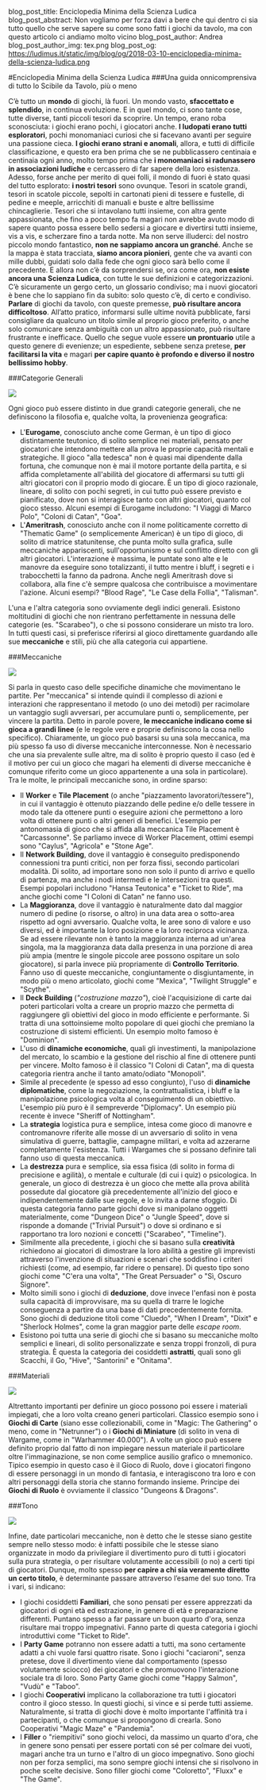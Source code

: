 blog_post_title: Enciclopedia Minima della Scienza Ludica
blog_post_abstract: Non vogliamo per forza davi a bere che qui dentro ci sia tutto quello che serve sapere su come sono fatti i giochi da tavolo, ma con questo articolo ci andiamo molto vicino
blog_post_author: Andrea
blog_post_author_img: tex.png
blog_post_og: https://ludimus.it/static/img/blog/og/2018-03-10-enciclopedia-minima-della-scienza-ludica.png

#Enciclopedia Minima della Scienza Ludica
###Una guida onnicomprensiva di tutto lo Scibile da Tavolo, più o meno

C’è tutto un **mondo** di giochi, là fuori.
Un mondo vasto, **sfaccettato e splendido**, in continua evoluzione.
E in quel mondo, ci sono tante cose, tutte diverse, tanti piccoli tesori da scoprire.
Un tempo, erano roba sconosciuta: i giochi erano pochi, i giocatori anche. **I ludopati erano tutti esploratori**, pochi monomaniaci curiosi che si facevano avanti per seguire una passione cieca.
**I giochi erano strani e anomali**, allora, e tutti di difficile classificazione, e questo era ben prima che se ne pubblicassero centinaia e centinaia ogni anno, molto tempo prima che **i monomaniaci si radunassero in associazioni ludiche** e cercassero di far sapere della loro esistenza.
Adesso, forse anche per merito di quei folli, il mondo di fuori è stato quasi del tutto esplorato: **i nostri tesori** sono ovunque. Tesori in scatole grandi, tesori in scatole piccole, sepolti in cartonati pieni di tessere e fustelle, di pedine e meeple, arricchiti di manuali e buste e altre bellissime chincaglierie. Tesori che si intavolano tutti insieme, con altra gente appassionata, che fino a poco tempo fa magari non avrebbe avuto modo di sapere quanto possa essere bello sedersi a giocare e divertirsi tutti insieme, vis a vis, e scherzare fino a tarda notte.
Ma non serve illuderci: del nostro piccolo mondo fantastico, **non ne sappiamo ancora un granché**.
Anche se la mappa è stata tracciata, **siamo ancora pionieri**, gente che va avanti con mille dubbi, guidati solo dalla fede che ogni gioco sarà bello come il precedente.
E allora non c’è da sorprendersi se, ora come ora, **non esiste ancora una Scienza Ludica**, con tutte le sue definizioni e categorizzazioni. C’è sicuramente un gergo certo, un glossario condiviso; ma i nuovi giocatori è bene che lo sappiano fin da subito: solo questo c’è, di certo e condiviso.
**Parlare** di giochi da tavolo, con queste premesse, **può risultare ancora difficoltoso**. All’atto pratico, informarsi sulle ultime novità pubblicate, farsi consigliare da qualcuno un titolo simile al proprio gioco preferito, o anche solo comunicare senza ambiguità con un altro appassionato, può risultare frustrante e inefficace.
Quello che segue vuole essere **un prontuario** utile a questo genere di evenienze; un espediente, sebbene senza pretese, **per facilitarsi la vita** e magari **per capire quanto è profondo e diverso il nostro bellissimo hobby**.

###Categorie Generali

![](../static/img/blog/enciclopedia/categorie.png)

Ogni gioco può essere distinto in due grandi categorie generali, che ne definiscono la filosofia e, qualche volta, la provenienza geografica:

- L'**Eurogame**, conosciuto anche come German, è un tipo di gioco distintamente teutonico, di solito semplice nei materiali, pensato per giocatori che intendono mettere alla prova le proprie capacità mentali e strategiche. Il gioco "alla tedesca" non è quasi mai dipendente dalla fortuna, che comunque non è mai il motore portante della partita, e si affida completamente all'abilità del giocatore di affermarsi su tutti gli altri giocatori con il proprio modo di giocare. È un tipo di gioco razionale, lineare, di solito con pochi segreti, in cui tutto può essere previsto e pianificato, dove non si interagisce tanto con altri giocatori, quanto col gioco stesso. Alcuni esempi di Eurogame includono: "I Viaggi di Marco Polo", "Coloni di Catan", "Goa".
- L'**Ameritrash**, conosciuto anche con il nome politicamente corretto di "Thematic Game" (o semplicemente American) è un tipo di gioco, di solito di matrice statunitense, che punta molto sulla grafica, sulle meccaniche appariscenti, sull'opportunismo e sul conflitto diretto con gli altri giocatori. L'interazione è massima, le puntate sono alte e le manovre da eseguire sono totalizzanti, il tutto mentre i bluff, i segreti e i trabocchetti la fanno da padrona. Anche negli Ameritrash dove si collabora, alla fine c'è sempre qualcosa che contribuisce a movimentare l'azione. Alcuni esempi? "Blood Rage", "Le Case della Follia", "Talisman".

L'una e l'altra categoria sono ovviamente degli indici generali. Esistono moltitudini di giochi che non rientrano perfettamente in nessuna delle categorie (es. "Scarabeo"), o che si possono considerare un misto tra loro. In tutti questi casi, si preferisce riferirsi al gioco direttamente guardando alle sue **meccaniche** e stili, più che alla categoria cui appartiene.

###Meccaniche

![](../static/img/blog/enciclopedia/meccaniche.png)

Si parla in questo caso delle specifiche dinamiche che movimentano le partite. Per "meccanica" si intende quindi il complesso di azioni e interazioni che rappresentano il metodo (o uno dei metodi) per racimolare un vantaggio sugli avversari, per accumulare punti o, semplicemente, per vincere la partita. Detto in parole povere, **le meccaniche indicano come si gioca a grandi linee** (e le regole vere e proprie definiscono la cosa nello specifico). Chiaramente, un gioco può basarsi su una sola meccanica, ma più spesso fa uso di diverse meccaniche interconnesse. Non è necessario che una sia prevalente sulle altre, ma di solito è proprio questo il caso (ed è il motivo per cui un gioco che magari ha elementi di diverse meccaniche è comunque riferito come un gioco appartenente a una sola in particolare).
Tra le molte, le principali meccaniche sono, in ordine sparso:

- Il **Worker** e **Tile Placement** (o anche "piazzamento lavoratori/tessere"), in cui il vantaggio è ottenuto piazzando delle pedine e/o delle tessere in modo tale da ottenere punti o eseguire azioni che permettono a loro volta di ottenere punti o altri generi di benefici. L'esempio per antonomasia di gioco che si affida alla meccanica Tile Placement è "Carcassonne". Se parliamo invece di Worker Placement, ottimi esempi sono "Caylus", "Agricola" e "Stone Age".
- Il **Network Building**, dove il vantaggio è conseguito predisponendo connessioni tra punti critici, non per forza fissi, secondo particolari modalità. Di solito, ad importare sono non solo il punto di arrivo e quello di partenza, ma anche i nodi intermedi e le intersezioni tra questi. Esempi popolari includono "Hansa Teutonica" e "Ticket to Ride", ma anche giochi come "I Coloni di Catan" ne fanno uso.
- La **Maggioranza**, dove il vantaggio è naturalmente dato dal maggior numero di pedine (o risorse, o altro) in una data area o sotto-area rispetto ad ogni avversario. Qualche volta, le aree sono di valore e uso diversi, ed è importante la loro posizione e la loro reciproca vicinanza. Se ad essere rilevante non è tanto la maggioranza interna ad un'area singola, ma la maggioranza data dalla presenza in una porzione di area più ampia (mentre le singole piccole aree possono ospitare un solo giocatore), si parla invece più propriamente di **Controllo Territorio**. Fanno uso di queste meccaniche, congiuntamente o disgiuntamente, in modo più o meno articolato, giochi come "Mexica", "Twilight Struggle" e "Scythe".
- Il **Deck Building** (*"costruzione mazzo"*), cioè l'acquisizione di carte dai poteri particolari volta a creare un proprio mazzo che permetta di raggiungere gli obiettivi del gioco in modo efficiente e performante. Si tratta di una sottoinsieme molto popolare di quei giochi che premiano la costruzione di sistemi efficienti. Un esempio molto famoso è "Dominion".
- L'uso di **dinamiche economiche**, quali gli investimenti, la manipolazione del mercato, lo scambio e la gestione del rischio al fine di ottenere punti per vincere. Molto famoso è il classico "I Coloni di Catan", ma di questa categoria rientra anche il tanto amato/odiato "Monopoli".
- Simile al precedente (e spesso ad esso congiunto), l'uso di **dinamiche diplomatiche**, come la negoziazione, la contrattualistica, i bluff e la manipolazione psicologica volta al conseguimento di un obiettivo. L'esempio più puro è il sempreverde "Diplomacy". Un esempio più recente è invece "Sheriff of Nottingham".
- La **strategia** logistica pura e semplice, intesa come gioco di manovre e contromanovre riferite alle mosse di un avversario di solito in vena simulativa di guerre, battaglie, campagne militari, e volta ad azzerarne completamente l'esistenza. Tutti i Wargames che si possano definire tali fanno uso di questa meccanica.
- La **destrezza** pura e semplice, sia essa fisica (di solito in forma di precisione e agilità), o mentale e culturale (di cui i quiz) o psicologica. In generale, un gioco di destrezza è un gioco che mette alla prova abilità possedute dal giocatore già precedentemente all'inizio del gioco e indipendentemente dalle sue regole, e lo invita a darne sfoggio. Di questa categoria fanno parte giochi dove si manipolano oggetti materialmente, come "Dungeon Dice" o "Jungle Speed", dove si risponde a domande ("Trivial Pursuit") o dove si ordinano e si rapportano tra loro nozioni e concetti ("Scarabeo", "Timeline").
- Similmente alla precedente, i giochi che si basano sulla **creatività** richiedono ai giocatori di dimostrare la loro abilità a gestire gli imprevisti attraverso l'invenzione di situazioni e scenari che soddisfino i criteri richiesti (come, ad esempio, far ridere o pensare). Di questo tipo sono giochi come "C'era una volta", "The Great Persuader" o "Sì, Oscuro Signore".
- Molto simili sono i giochi di **deduzione**, dove invece l'enfasi non è posta sulla capacità di improvvisare, ma su quella di trarre le logiche conseguenza a partire da una base di dati precedentemente fornita. Sono giochi di deduzione titoli come "Cluedo", "When I Dream", "Dixit" e "Sherlock Holmes", come la gran maggior parte delle *escape room*.
- Esistono poi tutta una serie di giochi che si basano su meccaniche molto semplici e lineari, di solito personalizzate e senza troppi fronzoli, di pura strategia. È questa la categoria dei cosiddetti **astratti**, quali sono gli Scacchi, il Go, "Hive", "Santorini" e "Onitama".

###Materiali

![](../static/img/blog/enciclopedia/materiali.png)

Altrettanto importanti per definire un gioco possono poi essere i materiali impiegati, che a loro volta creano generi particolari. Classico esempio sono i **Giochi di Carte** (siano esse collezionabili, come in "Magic: The Gathering" o meno, come in "Netrunner") o i **Giochi di Miniature** (di solito in vena di Wargame, come in "Warhammer 40.000"). A volte un gioco può essere definito proprio dal fatto di non impiegare nessun materiale il particolare oltre l'immaginazione, se non come semplice ausilio grafico o mnemonico. Tipico esempio in questo caso è il Gioco di Ruolo, dove i giocatori fingono di essere personaggi in un mondo di fantasia, e interagiscono tra loro e con altri personaggi della storia che stanno formando insieme. Principe dei **Giochi di Ruolo** è ovviamente il classico "Dungeons & Dragons".

###Tono

![](../static/img/blog/enciclopedia/tono.jpg)

Infine, date particolari meccaniche, non è detto che le stesse siano gestite sempre nello stesso modo: è infatti possibile che le stesse siano organizzate in modo da privilegiare il divertimento puro di tutti i giocatori sulla pura strategia, o per risultare volutamente accessibili (o no) a certi tipi di giocatori.
Dunque, molto spesso **per capire a chi sia veramente diretto un certo titolo**, è determinante passare attraverso l’esame del suo tono.
Tra i vari, si indicano:

- I giochi cosiddetti **Familiari**, che sono pensati per essere apprezzati da giocatori di ogni età ed estrazione, in genere di età e preparazione differenti. Puntano spesso a far passare un buon quarto d'ora, senza risultare mai troppo impegnativi. Fanno parte di questa categoria i giochi introduttivi come "Ticket to Ride".
- I **Party Game** potranno non essere adatti a tutti, ma sono certamente adatti a chi vuole farsi quattro risate. Sono i giochi "caciaroni", senza pretese, dove il divertimento viene dal comportamento (spesso volutamente sciocco) dei giocatori e che promuovono l'interazione sociale tra di loro. Sono Party Game giochi come "Happy Salmon", "Vudù" e "Taboo".
- I giochi **Cooperativi** implicano la collaborazione tra tutti i giocatori contro il gioco stesso. In questi giochi, si vince e si perde tutti assieme. Naturalmente, si tratta di giochi dove è molto importante l'affinità tra i partecipanti, o che comunque si propongono di crearla. Sono Cooperativi "Magic Maze" e "Pandemia".
- I **Filler** o "riempitivi" sono giochi veloci, da massimo un quarto d'ora, che in genere sono pensati per essere portati con sé per colmare dei vuoti, magari anche tra un turno e l'altro di un gioco impegnativo. Sono giochi non per forza semplici, ma sono sempre giochi intensi che si risolvono in poche scelte decisive. Sono filler giochi come "Coloretto", "Fluxx" e "The Game".